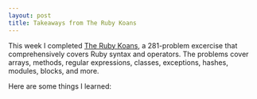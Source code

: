 ```yaml
---
layout: post
title: Takeaways from The Ruby Koans
---
```


This week I completed [The Ruby Koans](http://rubykoans.com/), a 281-problem excercise that comprehensively covers Ruby syntax and operators. The problems cover arrays, methods, regular expressions, classes, exceptions, hashes, modules, blocks, and more. 

Here are some things I learned:


